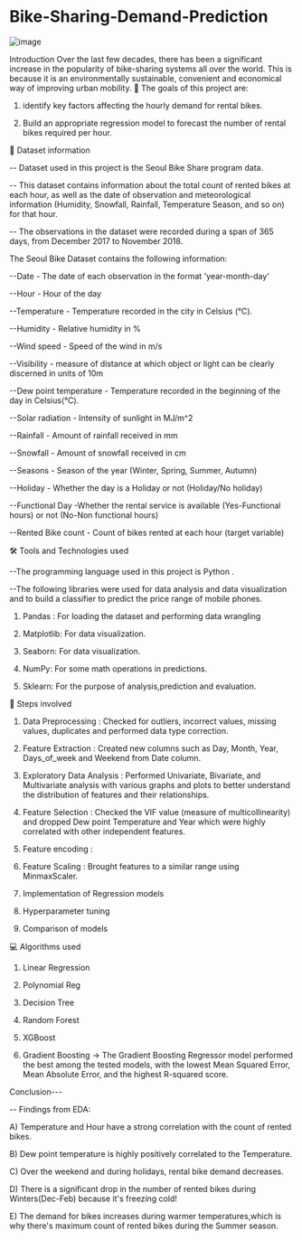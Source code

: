 # Bike-Sharing-Demand-Prediction

![image](https://github.com/Mangesh1998/Bike-Sharing-Demand-Prediction/assets/122073772/7086fbf3-c5a0-43e6-8ba7-e96e1d094446)

Introduction
Over the last few decades, there has been a significant increase in the popularity of bike-sharing systems 
all over the world. This is because it is an environmentally 
sustainable, convenient and economical way of improving urban mobility. 
🎯 The goals of this project are:
1) identify key factors affecting the hourly demand for rental bikes.

2) Build an appropriate regression model to forecast the number of rental bikes required per hour.


📖 Dataset information

-- Dataset used in this project is the Seoul Bike Share program data.

-- This dataset contains information about the total count of rented bikes at each hour,
as well as the date of observation and meteorological information (Humidity, Snowfall, Rainfall, Temperature Season, and so on) for that hour.

-- The observations in the dataset were recorded during a span of 365 days, from December 2017 to November 2018.

The Seoul Bike Dataset contains the following information:

--Date - The date of each observation in the format 'year-month-day'

--Hour - Hour of the day

--Temperature - Temperature recorded in the city in Celsius (°C).

--Humidity - Relative humidity in %

--Wind speed - Speed of the wind in m/s

--Visibility - measure of distance at which object or light can be clearly discerned in units of 10m

--Dew point temperature - Temperature recorded in the beginning of the day in Celsius(°C).

--Solar radiation - Intensity of sunlight in MJ/m^2

--Rainfall - Amount of rainfall received in mm

--Snowfall - Amount of snowfall received in cm

--Seasons - Season of the year (Winter, Spring, Summer, Autumn)

--Holiday - Whether the day is a Holiday or not (Holiday/No holiday)

--Functional Day -Whether the rental service is available (Yes-Functional hours) or not (No-Non functional hours)

--Rented Bike count - Count of bikes rented at each hour (target variable)


🛠️ Tools and Technologies used

--The programming language used in this project is Python . 

--The following libraries were used for data analysis and data visualization and to build a classifier to predict the price range of mobile phones.

1) Pandas : For loading the dataset and performing data wrangling

2) Matplotlib: For data visualization.

3) Seaborn: For data visualization.

4) NumPy: For some math operations in predictions.

5) Sklearn: For the purpose of analysis,prediction and evaluation.

📑 Steps involved

1) Data Preprocessing : Checked for outliers, incorrect values, missing values, duplicates and performed data type correction.

2) Feature Extraction : Created new columns such as Day, Month, Year, Days_of_week and Weekend from Date column.

3) Exploratory Data Analysis : Performed Univariate, Bivariate, and Multivariate analysis with various graphs and plots to better understand the distribution of features and their relationships.

4) Feature Selection : Checked the VIF value (measure of multicollinearity) and dropped Dew point Temperature and Year which were highly correlated with other independent features.

5) Feature encoding : 

6) Feature Scaling : Brought features to a similar range using MinmaxScaler.

7) Implementation of Regression models

8) Hyperparameter tuning

9) Comparison of models


💻 Algorithms used

1) Linear Regression

2) Polynomial Reg

3) Decision Tree

4) Random Forest

5) XGBoost

6) Gradient Boosting → The Gradient Boosting Regressor model performed the best among the tested models, with the lowest Mean Squared Error, Mean Absolute Error, and the highest R-squared score.


Conclusion---

-- Findings from EDA:

A) Temperature and Hour have a strong correlation with the count of rented bikes.

B) Dew point temperature is highly positively correlated to the Temperature.

C) Over the weekend and during holidays, rental bike demand decreases.

D) There is a significant drop in the number of rented bikes during Winters(Dec-Feb) because it's freezing cold!

E) The demand for bikes increases during warmer temperatures,which is why there's maximum count of rented bikes during the Summer season.
